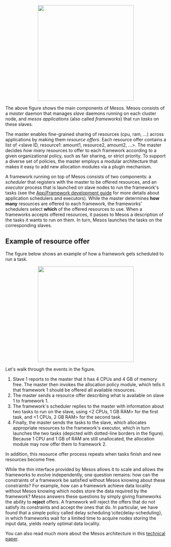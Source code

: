<p align="center"><img src="/images/architecture3.jpg" height="300px"></p>

The above figure shows the main components of Mesos.  Mesos consists of a <i>master</i> daemon that manages <i>slave</i> daemons running on each cluster node, and <i>mesos applications</i> (also called <i>frameworks</i>) that run <i>tasks</i> on these slaves. 

The master enables fine-grained sharing of resources (cpu, ram, ...) across applications by making them <i>resource offers</i>. Each resource offer contains a list of &lt;slave ID, resource1: amount1, resource2, amount2, ...&gt;.  The master decides <i>how many</i> resources to offer to each framework according to a given organizational policy, such as fair sharing, or strict priority. To support a diverse set of policies, the master employs a modular architecture that makes it easy to add new allocation modules via a plugin mechanism.

A framework running on top of Mesos consists of two components: a <i>scheduler</i> that registers with the master to be offered resources, and an <i>executor</i> process that is launched on slave nodes to run the framework's tasks (see the [App/Framework development guide](App-Framework-development-guide.textile) for more details about application schedulers and executors). While the master determines <b>how many</b> resources are offered to each framework, the frameworks' schedulers select <b>which</b> of the offered resources to use. When a frameworks accepts offered resources, it passes to Mesos a description of the tasks it wants to run on them. In turn, Mesos launches the tasks on the corresponding slaves.

## Example of resource offer 

The figure below shows an example of how a framework gets scheduled to run a task.

<p align="center"><img src="/images/architecture-example.jpg" height="300px"></p>

Let's walk through the events in the figure.

1. Slave 1 reports to the master that it has 4 CPUs and 4 GB of memory free. The master then invokes the allocation policy module, which tells it that framework 1 should be offered all available resources.
1. The master sends a resource offer describing what is available on slave 1 to framework 1.  
1. The framework's scheduler replies to the master with information about two tasks to run on the slave, using &lt;2 CPUs, 1 GB RAM&gt; for the first task, and &lt;1 CPUs, 2 GB RAM&gt; for the second task. 
1. Finally, the master sends the tasks to the slave, which allocates appropriate resources to the framework's executor, which in turn launches the two tasks (depicted with dotted-line borders in the figure). Because 1 CPU and 1 GB of RAM are still unallocated, the allocation module may now offer them to framework 2.

In addition, this resource offer process repeats when tasks finish and new resources become free.

While the thin interface provided by Mesos allows it to scale and allows the frameworks to evolve independently, one question remains: how can the constraints of a framework be satisfied without Mesos knowing about these constraints? For example, how can a framework achieve data locality without Mesos knowing which nodes store the data required by the framework? Mesos answers these questions by simply giving frameworks the ability to <b>reject</b> offers. A framework will reject the offers that do not satisfy its constraints and accept the ones that do.  In particular, we have found that a simple policy called delay scheduling \cite{delay-scheduling}, in which frameworks wait for a limited time to acquire nodes storing the input data, yields nearly optimal data locality.

You can also read much more about the Mesos architecture in this [technical paper](http://mesos.berkeley.edu/mesos_tech_report.pdf).
